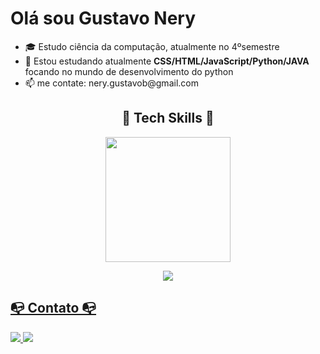 <h1 align = "left"><b>Olá sou Gustavo Nery</b></h1>
<ul>
  <li>🎓 Estudo ciência da computação, atualmente no 4ºsemestre</li>
  <li>🌱 Estou estudando atualmente <b>CSS/HTML/JavaScript/Python/JAVA</b> focando no mundo de desenvolvimento do python</li> 
  <li>📫 me contate: nery.gustavob@gmail.com</li>
</ul>

<h2 align="center"> 💾	Tech Skills 💾</h2>
<div align="center">
  <a href="https://github.com/1JlNery">
    <img height="200em" src="https://github-readme-stats.vercel.app/api/top-langs/?username=1JlNery&layout=compact&langs_count=7&theme=dra" />
</div> 
<p align="center">
<img src="https://skillicons.dev/icons?i=js,html,css,java,py,git&theme=dark& https://skillicons.dev"/>
</p>

<h2 align="left">📭 Contato 📭</h2>
    <a href="mailto:nery.gustavob@gmail.com">
      <img src="https://skillicons.dev/icons?i=gmail&theme=dark  https://skillicons.dev"/>
    </a>
    <a href="https://www.linkedin.com/in/gustavo-nery-98a819214/">
        <img src="https://skillicons.dev/icons?i=linkedin&theme=dark https://skillicons.dev"/>
    </a>
